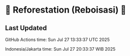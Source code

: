
# 🌳 Reforestation (Reboisasi) 🌲

## Last Updated

GitHub Actions time: Sun Jul 27 13:33:37 UTC 2025

Indonesia/Jakarta time: Sun Jul 27 20:33:37 WIB 2025
